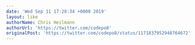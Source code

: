 ```yaml
---
date: 'Wed Sep 11 17:28:34 +0000 2019'
layout: like
authorName: Chris Heilmann
authorUrl: 'https://twitter.com/codepo8'
originalPost: 'https://twitter.com/codepo8/status/1171837952948764672'
---
```

